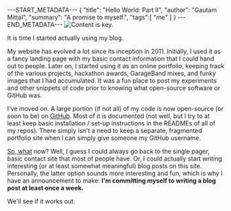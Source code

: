 ---START_METADATA---
{
  "title": "Hello World: Part II",
  "author": "Gautam Mittal",
  "summary": "A promise to myself.",
  "tags":[
    "me"
  ]
}
---END_METADATA---
![Content is key.](http://imgs.xkcd.com/comics/blogging.png)

It is time I started actually using my blog. 

My website has evolved a lot since its inception in 2011. Initially, I used it as a fancy landing page with my basic contact information that I could hand out to people. Later on, I started using it as an online portfolio, keeping track of the various projects, hackathon awards, GarageBand mixes, and funky images that I had accumulated. It was a fun place to post my experiments and other snippets of code prior to knowing what open-source software or GitHub was.

I've moved on. A large portion (if not all) of my code is now open-source (or soon to be) on [GitHub](https://github.com/gmittal/). Most of it is documented (not well, but I try to at least keep basic installation / set-up instructions in the READMEs of all of my repos). There simply isn't a need to keep a separate, fragmented portfolio site when I can simply give someone my GitHub username.

[So, what](https://www.youtube.com/watch?v=ylXk1LBvIqU) now? Well, I guess I could always go back to the single pager, basic contact site that most of people have. Or, I could actually start writing interesting (or at least somewhat meaningful) blog posts on this site. Personally, the latter option sounds more interesting and fun, which is why I have an announcement to make: __I'm committing myself to writing a blog post at least once a week.__ 

We'll see if it works out.


